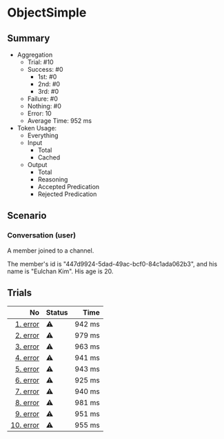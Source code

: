 # ObjectSimple
## Summary
  - Aggregation
    - Trial: #10
    - Success: #0
      - 1st: #0
      - 2nd: #0
      - 3rd: #0
    - Failure: #0
    - Nothing: #0
    - Error: 10
    - Average Time: 952 ms
  - Token Usage:
    - Everything
    - Input
      - Total
      - Cached
    - Output
      - Total
      - Reasoning
      - Accepted Predication
      - Rejected Predication

## Scenario
### Conversation (user)
A member joined to a channel.

The member's id is "447d9924-5dad-49ac-bcf0-84c1ada062b3",
and his name is "Eulchan Kim". His age is 20.

## Trials
No | Status | Time
---:|:-------|------:
[1. error](./trials/1.error.json) | ⚠️ | 942 ms
[2. error](./trials/2.error.json) | ⚠️ | 979 ms
[3. error](./trials/3.error.json) | ⚠️ | 963 ms
[4. error](./trials/4.error.json) | ⚠️ | 941 ms
[5. error](./trials/5.error.json) | ⚠️ | 943 ms
[6. error](./trials/6.error.json) | ⚠️ | 925 ms
[7. error](./trials/7.error.json) | ⚠️ | 940 ms
[8. error](./trials/8.error.json) | ⚠️ | 981 ms
[9. error](./trials/9.error.json) | ⚠️ | 951 ms
[10. error](./trials/10.error.json) | ⚠️ | 955 ms